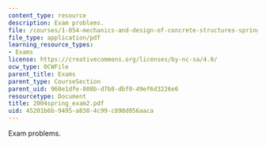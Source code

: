 ```yaml
---
content_type: resource
description: Exam problems.
file: /courses/1-054-mechanics-and-design-of-concrete-structures-spring-2004/45201b6b9495a8384c99c898d056aaca_2004spring_exam2.pdf
file_type: application/pdf
learning_resource_types:
- Exams
license: https://creativecommons.org/licenses/by-nc-sa/4.0/
ocw_type: OCWFile
parent_title: Exams
parent_type: CourseSection
parent_uid: 960e1dfe-808b-d7b8-dbf0-49ef6d3226e6
resourcetype: Document
title: 2004spring_exam2.pdf
uid: 45201b6b-9495-a838-4c99-c898d056aaca
---
```

Exam problems.